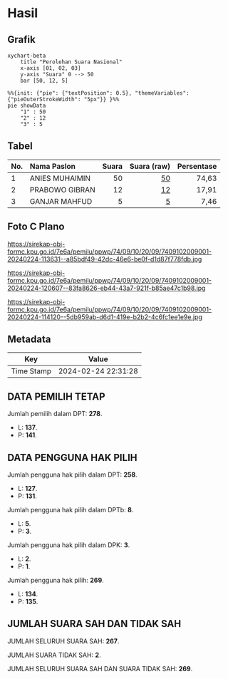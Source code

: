 # Hasil

## Grafik

```mermaid
xychart-beta
    title "Perolehan Suara Nasional"
    x-axis [01, 02, 03]
    y-axis "Suara" 0 --> 50
    bar [50, 12, 5]
```

```mermaid
%%{init: {"pie": {"textPosition": 0.5}, "themeVariables": {"pieOuterStrokeWidth": "5px"}} }%%
pie showData
    "1" : 50
    "2" : 12
    "3" : 5
```

## Tabel

| No. | Nama Paslon    | Suara | Suara (raw) | Persentase |
|:--- |:-------------- | -----:| -----------:| ----------:|
| 1   | ANIES MUHAIMIN | 50    | [50][p-1]   | 74,63      |
| 2   | PRABOWO GIBRAN | 12    | [12][p-2]   | 17,91      |
| 3   | GANJAR MAHFUD  | 5     | [5][p-3]    | 7,46       |


[p-1]: https://github.com/gigit-pemilu/pemilu-2024/blob/main/pilpres/hitung-suara/sub/74-sulawesi-tenggara/sub/09-konawe-utara/sub/10-motui/sub/2009-puuwonggia/sub/001-tps/sub/paslon-1.txt
[p-2]: https://github.com/gigit-pemilu/pemilu-2024/blob/main/pilpres/hitung-suara/sub/74-sulawesi-tenggara/sub/09-konawe-utara/sub/10-motui/sub/2009-puuwonggia/sub/001-tps/sub/paslon-2.txt
[p-3]: https://github.com/gigit-pemilu/pemilu-2024/blob/main/pilpres/hitung-suara/sub/74-sulawesi-tenggara/sub/09-konawe-utara/sub/10-motui/sub/2009-puuwonggia/sub/001-tps/sub/paslon-3.txt

## Foto C Plano

https://sirekap-obj-formc.kpu.go.id/7e6a/pemilu/ppwp/74/09/10/20/09/7409102009001-20240224-113631--a85bdf49-42dc-46e6-be0f-d1d87f778fdb.jpg

https://sirekap-obj-formc.kpu.go.id/7e6a/pemilu/ppwp/74/09/10/20/09/7409102009001-20240224-120607--83fa8626-eb44-43a7-921f-b85ae47c1b98.jpg

https://sirekap-obj-formc.kpu.go.id/7e6a/pemilu/ppwp/74/09/10/20/09/7409102009001-20240224-114120--5db959ab-d6d1-419e-b2b2-4c6fc1ee1e9e.jpg


## Metadata

| Key        | Value               |
| ---------- | ------------------- |
| Time Stamp | 2024-02-24 22:31:28 |


## DATA PEMILIH TETAP

Jumlah pemilih dalam DPT: **278**.
 * L: **137**.
 * P: **141**.

## DATA PENGGUNA HAK PILIH

Jumlah pengguna hak pilih dalam DPT: **258**.
 * L: **127**.
 * P: **131**.

Jumlah pengguna hak pilih dalam DPTb: **8**.
 * L: **5**.
 * P: **3**.

Jumlah pengguna hak pilih dalam DPK: **3**.
 * L: **2**.
 * P: **1**.

Jumlah pengguna hak pilih: **269**.
 * L: **134**.
 * P: **135**.

## JUMLAH SUARA SAH DAN TIDAK SAH

JUMLAH SELURUH SUARA SAH: **267**.

JUMLAH SUARA TIDAK SAH: **2**.

JUMLAH SELURUH SUARA SAH DAN SUARA TIDAK SAH: **269**.


